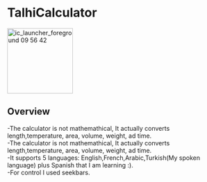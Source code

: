 # TalhiCalculator
<img width="151" alt="ic_launcher_foreground 09 56 42" src="https://user-images.githubusercontent.com/38819284/113571268-be404380-961e-11eb-999f-31a6400fa701.png">


## Overview
-The calculator is not mathemathical, It actually converts length,temperature, area, volume, weight, ad time. <br />
-The calculator is not mathemathical, It actually converts length,temperature, area, volume, weight, ad time. <br />
-It supports 5 languages: English,French,Arabic,Turkish(My spoken language) plus Spanish that I am learning :). <br />
-For control I used seekbars.
